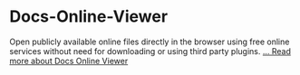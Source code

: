 Docs-Online-Viewer
==================

Open publicly available online files directly in the browser using free online services without need for downloading or using third party plugins.
[... Read more about Docs Online Viewer](http://www.deekshith.in/p/docs-online-viewer.html)